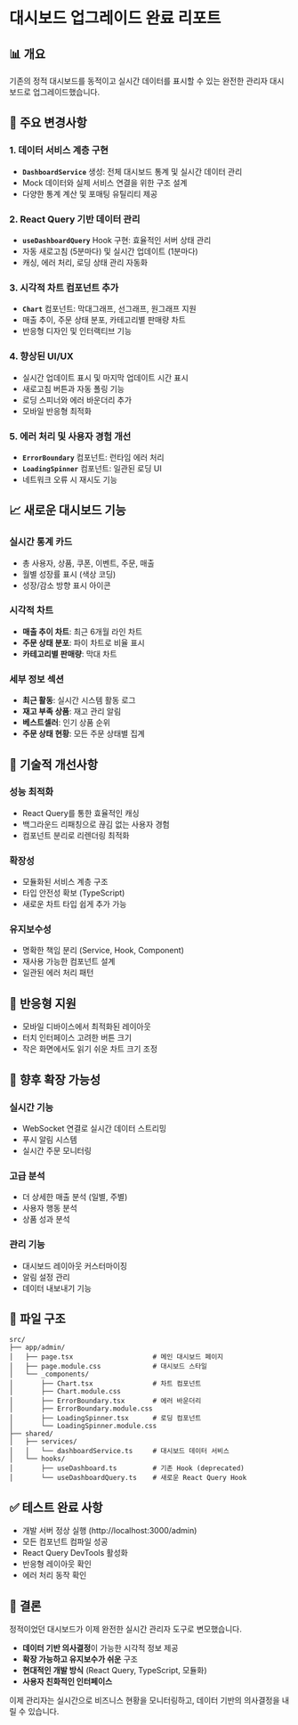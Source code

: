 # 대시보드 업그레이드 완료 리포트

## 📊 개요
기존의 정적 대시보드를 동적이고 실시간 데이터를 표시할 수 있는 완전한 관리자 대시보드로 업그레이드했습니다.

## 🔧 주요 변경사항

### 1. 데이터 서비스 계층 구현
- **`DashboardService`** 생성: 전체 대시보드 통계 및 실시간 데이터 관리
- Mock 데이터와 실제 서비스 연결을 위한 구조 설계
- 다양한 통계 계산 및 포매팅 유틸리티 제공

### 2. React Query 기반 데이터 관리
- **`useDashboardQuery`** Hook 구현: 효율적인 서버 상태 관리
- 자동 새로고침 (5분마다) 및 실시간 업데이트 (1분마다)
- 캐싱, 에러 처리, 로딩 상태 관리 자동화

### 3. 시각적 차트 컴포넌트 추가
- **`Chart`** 컴포넌트: 막대그래프, 선그래프, 원그래프 지원
- 매출 추이, 주문 상태 분포, 카테고리별 판매량 차트
- 반응형 디자인 및 인터랙티브 기능

### 4. 향상된 UI/UX
- 실시간 업데이트 표시 및 마지막 업데이트 시간 표시
- 새로고침 버튼과 자동 폴링 기능
- 로딩 스피너와 에러 바운더리 추가
- 모바일 반응형 최적화

### 5. 에러 처리 및 사용자 경험 개선
- **`ErrorBoundary`** 컴포넌트: 런타임 에러 처리
- **`LoadingSpinner`** 컴포넌트: 일관된 로딩 UI
- 네트워크 오류 시 재시도 기능

## 📈 새로운 대시보드 기능

### 실시간 통계 카드
- 총 사용자, 상품, 쿠폰, 이벤트, 주문, 매출
- 월별 성장률 표시 (색상 코딩)
- 성장/감소 방향 표시 아이콘

### 시각적 차트
- **매출 추이 차트**: 최근 6개월 라인 차트
- **주문 상태 분포**: 파이 차트로 비율 표시
- **카테고리별 판매량**: 막대 차트

### 세부 정보 섹션
- **최근 활동**: 실시간 시스템 활동 로그
- **재고 부족 상품**: 재고 관리 알림
- **베스트셀러**: 인기 상품 순위
- **주문 상태 현황**: 모든 주문 상태별 집계

## 🚀 기술적 개선사항

### 성능 최적화
- React Query를 통한 효율적인 캐싱
- 백그라운드 리패칭으로 끊김 없는 사용자 경험
- 컴포넌트 분리로 리렌더링 최적화

### 확장성
- 모듈화된 서비스 계층 구조
- 타입 안전성 확보 (TypeScript)
- 새로운 차트 타입 쉽게 추가 가능

### 유지보수성
- 명확한 책임 분리 (Service, Hook, Component)
- 재사용 가능한 컴포넌트 설계
- 일관된 에러 처리 패턴

## 📱 반응형 지원
- 모바일 디바이스에서 최적화된 레이아웃
- 터치 인터페이스 고려한 버튼 크기
- 작은 화면에서도 읽기 쉬운 차트 크기 조정

## 🔮 향후 확장 가능성

### 실시간 기능
- WebSocket 연결로 실시간 데이터 스트리밍
- 푸시 알림 시스템
- 실시간 주문 모니터링

### 고급 분석
- 더 상세한 매출 분석 (일별, 주별)
- 사용자 행동 분석
- 상품 성과 분석

### 관리 기능
- 대시보드 레이아웃 커스터마이징
- 알림 설정 관리
- 데이터 내보내기 기능

## 📁 파일 구조

```
src/
├── app/admin/
│   ├── page.tsx                    # 메인 대시보드 페이지
│   ├── page.module.css             # 대시보드 스타일
│   └── _components/
│       ├── Chart.tsx               # 차트 컴포넌트
│       ├── Chart.module.css
│       ├── ErrorBoundary.tsx       # 에러 바운더리
│       ├── ErrorBoundary.module.css
│       ├── LoadingSpinner.tsx      # 로딩 컴포넌트
│       └── LoadingSpinner.module.css
├── shared/
│   ├── services/
│   │   └── dashboardService.ts     # 대시보드 데이터 서비스
│   └── hooks/
│       ├── useDashboard.ts         # 기존 Hook (deprecated)
│       └── useDashboardQuery.ts    # 새로운 React Query Hook
```

## ✅ 테스트 완료 사항
- 개발 서버 정상 실행 (http://localhost:3000/admin)
- 모든 컴포넌트 컴파일 성공
- React Query DevTools 활성화
- 반응형 레이아웃 확인
- 에러 처리 동작 확인

## 🎯 결론
정적이었던 대시보드가 이제 완전한 실시간 관리자 도구로 변모했습니다. 
- **데이터 기반 의사결정**이 가능한 시각적 정보 제공
- **확장 가능하고 유지보수가 쉬운** 구조
- **현대적인 개발 방식** (React Query, TypeScript, 모듈화)
- **사용자 친화적인 인터페이스**

이제 관리자는 실시간으로 비즈니스 현황을 모니터링하고, 데이터 기반의 의사결정을 내릴 수 있습니다.
